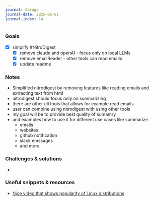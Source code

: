 ```yaml
---
journal: Garage
journal-date: 2025-05-01
journal-index: 14
---
```

### Goals

- [x] simplify #NitroDigest
	- [x] remove claude and openAI - focus only on local LLMs
	- [x] remove emailReader - other tools can read emails
	- [x] update readme

### Notes

- Simplified nitrodigest by removing features like reading emails and extracting text from html
- nitrodigest should focus only on summarizing
- there are other cli tools that allows for example read emails
- user can combine using nitrodigest with using other tools
- my goal will be to provide best quality of sumamry
- and examples how to use it for different use cases like summarize
	- emails
	- websites
	- github notification
	- slack emssages
	- and more

### Challenges & solutions

-

### Useful snippets & resources

- [Nice video that shows popularity of Linux distributions](https://youtu.be/zYVCcKvuO5I?si=irs-J-bBYlyCqr-W)
